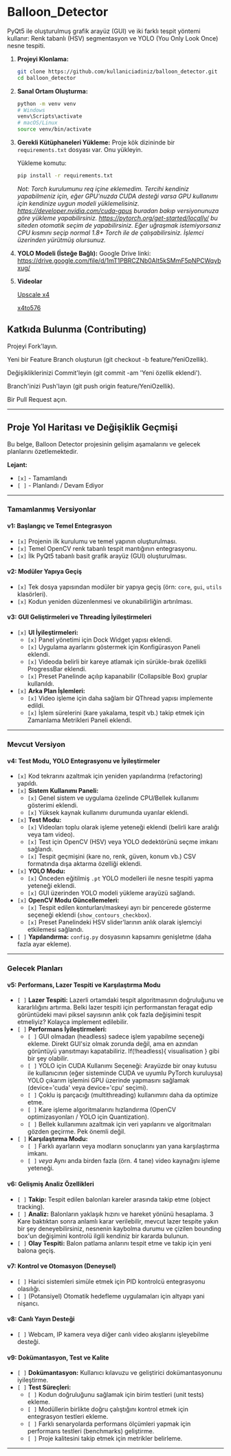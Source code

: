 # Balloon_Detector
PyQt5 ile oluşturulmuş grafik arayüz (GUI) ve iki farklı tespit yöntemi kullanır: Renk tabanlı (HSV) segmentasyon ve YOLO (You Only Look Once) nesne tespiti.


1.  **Projeyi Klonlama:**
    ```bash
    git clone https://github.com/kullaniciadiniz/balloon_detector.git
    cd balloon_detector
    ```

2.  **Sanal Ortam Oluşturma:**
    ```bash
    python -m venv venv
    # Windows
    venv\Scripts\activate
    # macOS/Linux
    source venv/bin/activate
    ```

3.  **Gerekli Kütüphaneleri Yükleme:**
    Proje kök dizininde bir `requirements.txt` dosyası var. Onu yükleyin.

    Yükleme komutu:
    ```bash
    pip install -r requirements.txt
    ```
    *Not: Torch kurulumunu req içine eklemedim. Tercihi kendiniz yapabilmeniz için, eğer GPU'nuzda CUDA desteği varsa GPU kullanımı için kendinize uygun modeli yüklemelisiniz. 
     https://developer.nvidia.com/cuda-gpus buradan bakıp versiyonunuza göre yükleme yapabilirsiniz. 
     https://pytorch.org/get-started/locally/ bu siteden otomatik seçim de yapabilirsiniz.
     Eğer uğraşmak istemiyorsanız CPU kısmını seçip normal 1.8+ Torch ile de çalışabilirsiniz. İşlemci üzerinden yürütmüş olursunuz.*

4.  **YOLO Modeli (İsteğe Bağlı):**
    Google Drive linki: https://drive.google.com/file/d/1mT1PBRCZNb0AIt5kSMmF5pNPCWqybxug/

5. **Videolar**
   
    [Upscale x4](https://drive.google.com/file/d/1gCBHThvpjkFONm_a40dcgfIg8G3-92OO/)

    [x4to576](https://drive.google.com/file/d/1hrxgBg0rJh-2jgY65Oo7U3cFaYLfa71K/)

## **Katkıda Bulunma (Contributing)**


Projeyi Fork'layın.

 
Yeni bir Feature Branch oluşturun (git checkout -b feature/YeniOzellik).

 
Değişikliklerinizi Commit'leyin (git commit -am 'Yeni özellik eklendi').

 
Branch'inizi Push'layın (git push origin feature/YeniOzellik).

 
Bir Pull Request açın.


---

## Proje Yol Haritası ve Değişiklik Geçmişi

Bu belge, Balloon Detector projesinin gelişim aşamalarını ve gelecek planlarını özetlemektedir.

**Lejant:**
*   `[x]` - Tamamlandı
*   `[ ]` - Planlandı / Devam Ediyor

---

### **Tamamlanmış Versiyonlar**

#### **v1: Başlangıç ve Temel Entegrasyon**
*   `[x]` Projenin ilk kurulumu ve temel yapının oluşturulması.
*   `[x]` Temel OpenCV renk tabanlı tespit mantığının entegrasyonu.
*   `[x]` İlk PyQt5 tabanlı basit grafik arayüz (GUI) oluşturulması.

#### **v2: Modüler Yapıya Geçiş**
*   `[x]` Tek dosya yapısından modüler bir yapıya geçiş (örn: `core`, `gui`, `utils` klasörleri).
*   `[x]` Kodun yeniden düzenlenmesi ve okunabilirliğin artırılması.

#### **v3: GUI Geliştirmeleri ve Threading İyileştirmeleri**
*   `[x]` **UI İyileştirmeleri:**
    *   `[x]` Panel yönetimi için Dock Widget yapısı eklendi.
    *   `[x]` Uygulama ayarlarını göstermek için Konfigürasyon Paneli eklendi.
    *   `[x]` Videoda belirli bir kareye atlamak için sürükle-bırak özellikli ProgressBar eklendi.
    *   `[x]` Preset Panelinde açılıp kapanabilir (Collapsible Box) gruplar kullanıldı.
*   `[x]` **Arka Plan İşlemleri:**
    *   `[x]` Video işleme için daha sağlam bir QThread yapısı implemente edildi.
    *   `[x]` İşlem sürelerini (kare yakalama, tespit vb.) takip etmek için Zamanlama Metrikleri Paneli eklendi.

---

### **Mevcut Versiyon**

#### **v4: Test Modu, YOLO Entegrasyonu ve İyileştirmeler**
*   `[x]` Kod tekrarını azaltmak için yeniden yapılandırma (refactoring) yapıldı.
*   `[x]` **Sistem Kullanımı Paneli:**
    *   `[x]` Genel sistem ve uygulama özelinde CPU/Bellek kullanımı gösterimi eklendi.
    *   `[x]` Yüksek kaynak kullanımı durumunda uyarılar eklendi.
*   `[x]` **Test Modu:**
    *   `[x]` Videoları toplu olarak işleme yeteneği eklendi (belirli kare aralığı veya tam video).
    *   `[x]` Test için OpenCV (HSV) veya YOLO dedektörünü seçme imkanı sağlandı.
    *   `[x]` Tespit geçmişini (kare no, renk, güven, konum vb.) CSV formatında dışa aktarma özelliği eklendi.
*   `[x]` **YOLO Modu:**
    *   `[x]` Önceden eğitilmiş `.pt` YOLO modelleri ile nesne tespiti yapma yeteneği eklendi.
    *   `[x]` GUI üzerinden YOLO modeli yükleme arayüzü sağlandı.
*   `[x]` **OpenCV Modu Güncellemeleri:**
    *   `[x]` Tespit edilen konturları/maskeyi ayrı bir pencerede gösterme seçeneği eklendi (`show_contours_checkbox`).
    *   `[x]` Preset Panelindeki HSV slider'larının anlık olarak işlemciyi etkilemesi sağlandı.
*   `[ ]` **Yapılandırma:** `config.py` dosyasının kapsamını genişletme (daha fazla ayar ekleme).

---

### **Gelecek Planları**

#### **v5: Performans, Lazer Tespiti ve Karşılaştırma Modu**
*   `[ ]` **Lazer Tespiti:** Lazerli ortamdaki tespit algoritmasının doğruluğunu ve kararlılığını artırma.
Belki lazer tespiti için performanstan feragat edip görüntüdeki mavi piksel sayısının anlık çok fazla değişimini tespit etmeliyiz?
Kolayca implement edilebilir.
*   `[ ]` **Performans İyileştirmeleri:**
    *   `[ ]` GUI olmadan (headless) sadece işlem yapabilme seçeneği ekleme.
    Direkt GUI'siz olmak zorunda değil, ama en azından görüntüyü yansıtmayı kapatabiliriz. 
    If(!headless){ visualisation } gibi bir şey olabilir.
    *   `[ ]` YOLO için CUDA Kullanımı Seçeneği: Arayüzde bir onay kutusu ile kullanıcının (eğer sisteminde CUDA ve uyumlu PyTorch kuruluysa) YOLO çıkarım işlemini GPU üzerinde yapmasını sağlamak (device='cuda' veya device='cpu' seçimi).
    *   `[ ]` Çoklu iş parçacığı (multithreading) kullanımını daha da optimize etme.
    *   `[ ]` Kare işleme algoritmalarını hızlandırma (OpenCV optimizasyonları / YOLO için Quantization). 
    *   `[ ]` Bellek kullanımını azaltmak için veri yapılarını ve algoritmaları gözden geçirme. Pek önemli değil.
*   `[ ]` **Karşılaştırma Modu:**
    *   `[ ]` Farklı ayarların veya modların sonuçlarını yan yana karşılaştırma imkanı.
    *   `[ ]` *veya* Aynı anda birden fazla (örn. 4 tane) video kaynağını işleme yeteneği.

#### **v6: Gelişmiş Analiz Özellikleri**
*   `[ ]` **Takip:** Tespit edilen balonları kareler arasında takip etme (object tracking).
*   `[ ]` **Analiz:** Balonların yaklaşık hızını ve hareket yönünü hesaplama. 
    3 Kare baktıktan sonra anlamlı karar verilebilir, mevcut lazer tespite yakın bir şey deneyebilirsiniz, nesnenin kaybolma durumu ve çizilen bounding box'un değişimini kontrolü ilgili kendiniz bir kararda bulunun.  
*   `[ ]` **Olay Tespiti:** Balon patlama anlarını tespit etme ve takip için yeni balona geçiş.

#### **v7: Kontrol ve Otomasyon (Deneysel)**
*   `[ ]` Harici sistemleri simüle etmek için PID kontrolcü entegrasyonu olasılığı.
*   `[ ]` (Potansiyel) Otomatik hedefleme uygulamaları için altyapı yani nişancı.

#### **v8: Canlı Yayın Desteği**
*   `[ ]` Webcam, IP kamera veya diğer canlı video akışlarını işleyebilme desteği.

#### **v9: Dokümantasyon, Test ve Kalite**
*   `[ ]` **Dokümantasyon:** Kullanıcı kılavuzu ve geliştirici dokümantasyonunu iyileştirme.
*   `[ ]` **Test Süreçleri:**
    *   `[ ]` Kodun doğruluğunu sağlamak için birim testleri (unit tests) ekleme.
    *   `[ ]` Modüllerin birlikte doğru çalıştığını kontrol etmek için entegrasyon testleri ekleme.
    *   `[ ]` Farklı senaryolarda performans ölçümleri yapmak için performans testleri (benchmarks) geliştirme.
    *   `[ ]` Proje kalitesini takip etmek için metrikler belirleme.

---
